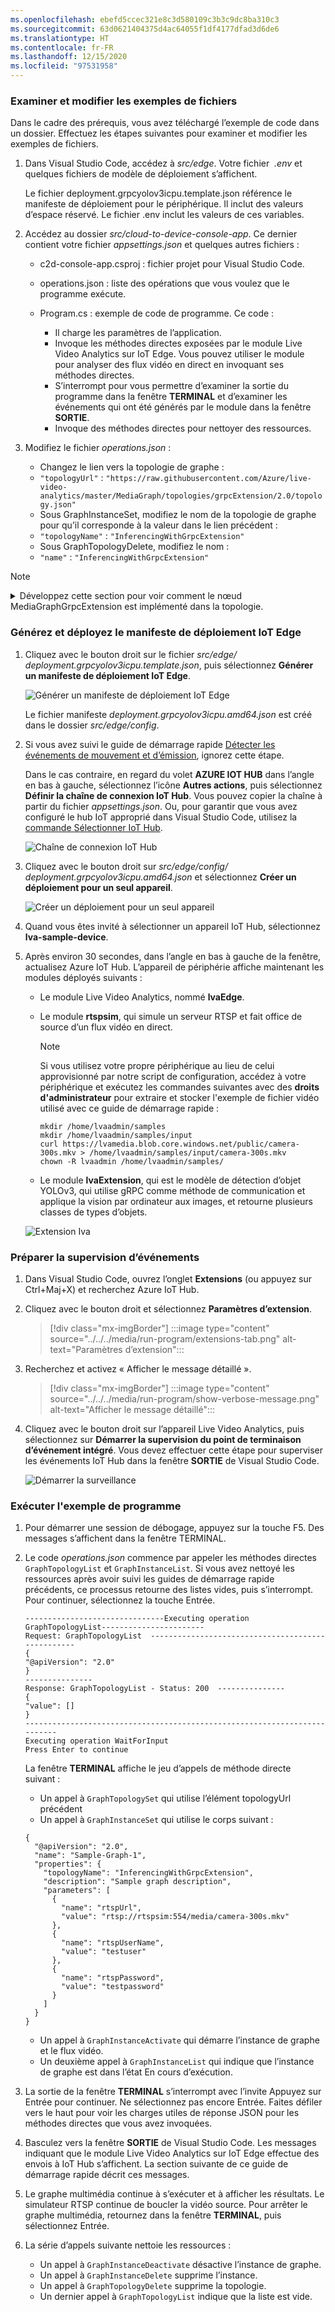 ```yaml
---
ms.openlocfilehash: ebefd5ccec321e8c3d580109c3b3c9dc8ba310c3
ms.sourcegitcommit: 63d0621404375d4ac64055f1df4177dfad3d6de6
ms.translationtype: HT
ms.contentlocale: fr-FR
ms.lasthandoff: 12/15/2020
ms.locfileid: "97531958"
---
```

### <a name="examine-and-edit-the-sample-files"></a>Examiner et modifier les exemples de fichiers

Dans le cadre des prérequis, vous avez téléchargé l’exemple de code dans un dossier. Effectuez les étapes suivantes pour examiner et modifier les exemples de fichiers.

1. Dans Visual Studio Code, accédez à *src/edge*. Votre fichier  *.env* et quelques fichiers de modèle de déploiement s’affichent.

    Le fichier deployment.grpcyolov3icpu.template.json référence le manifeste de déploiement pour le périphérique. Il inclut des valeurs d’espace réservé. Le fichier .env inclut les valeurs de ces variables.
1. Accédez au dossier *src/cloud-to-device-console-app*. Ce dernier contient votre fichier *appsettings.json* et quelques autres fichiers :
    
    * c2d-console-app.csproj : fichier projet pour Visual Studio Code.
    * operations.json : liste des opérations que vous voulez que le programme exécute.
    * Program.cs : exemple de code de programme. Ce code :

        * Il charge les paramètres de l’application.
        * Invoque les méthodes directes exposées par le module Live Video Analytics sur IoT Edge. Vous pouvez utiliser le module pour analyser des flux vidéo en direct en invoquant ses méthodes directes.
        * S’interrompt pour vous permettre d’examiner la sortie du programme dans la fenêtre **TERMINAL** et d’examiner les événements qui ont été générés par le module dans la fenêtre **SORTIE**.
        * Invoque des méthodes directes pour nettoyer des ressources.
1. Modifiez le fichier *operations.json* :
 
    * Changez le lien vers la topologie de graphe :
    * `"topologyUrl"` : `"https://raw.githubusercontent.com/Azure/live-video-analytics/master/MediaGraph/topologies/grpcExtension/2.0/topology.json"`
    * Sous GraphInstanceSet, modifiez le nom de la topologie de graphe pour qu’il corresponde à la valeur dans le lien précédent :
    * `"topologyName"` : `"InferencingWithGrpcExtension"`
    * Sous GraphTopologyDelete, modifiez le nom :
    * `"name"` : `"InferencingWithGrpcExtension"`

> [!NOTE]
> <p>
> <details>
> <summary>Développez cette section pour voir comment le nœud MediaGraphGrpcExtension est implémenté dans la topologie.</summary>
> <pre><code>
> {
>   "@type": "#Microsoft.Media.MediaGraphGrpcExtension",
>   "name": "grpcExtension",
>   "endpoint": {
>       "@type": "#Microsoft.Media.MediaGraphUnsecuredEndpoint",
>       "url": "${grpcExtensionAddress}",
>       "credentials": {
>           "@type": "#Microsoft.Media.MediaGraphUsernamePasswordCredentials",
>           "username": "${grpcExtensionUserName}",
>           "password": "${grpcExtensionPassword}"
>       }
>   },
>   "dataTransfer": {
>       "mode": "sharedMemory",
>       "SharedMemorySizeMiB": "5"
>   },
>   "image": {
>       "scale": {
>           "mode": "${imageScaleMode}",
>           "width": "${frameWidth}",
>           "height": "${frameHeight}"
>       },
>       "format": {
>           "@type": "#Microsoft.Media.MediaGraphImageFormatEncoded",
>           "encoding": "${imageEncoding}",
>           "quality": "${imageQuality}"
>       }
>   },
>   "inputs": [
>       {
>           "nodeName": "motionDetection"
>       }
>   ]
> }          
> </code></pre>
> </details>    
> </p>

### <a name="generate-and-deploy-the-iot-edge-deployment-manifest"></a>Générez et déployez le manifeste de déploiement IoT Edge

1. Cliquez avec le bouton droit sur le fichier *src/edge/* *deployment.grpcyolov3icpu.template.json*, puis sélectionnez **Générer un manifeste de déploiement IoT Edge**.

    ![Générer un manifeste de déploiement IoT Edge](../../../media/quickstarts/generate-iot-edge-deployment-manifest-grpc.png)

    Le fichier manifeste *deployment.grpcyolov3icpu.amd64.json* est créé dans le dossier *src/edge/config*.
1. Si vous avez suivi le guide de démarrage rapide [Détecter les événements de mouvement et d’émission](../../../detect-motion-emit-events-quickstart.md), ignorez cette étape.

    Dans le cas contraire, en regard du volet **AZURE IOT HUB** dans l’angle en bas à gauche, sélectionnez l’icône **Autres actions**, puis sélectionnez **Définir la chaîne de connexion IoT Hub**. Vous pouvez copier la chaîne à partir du fichier *appsettings.json*. Ou, pour garantir que vous avez configuré le hub IoT approprié dans Visual Studio Code, utilisez la [commande Sélectionner IoT Hub](https://github.com/Microsoft/vscode-azure-iot-toolkit/wiki/Select-IoT-Hub).

    ![Chaîne de connexion IoT Hub](../../../media/quickstarts/iot-hub-connection-string-grpc.png)
1. Cliquez avec le bouton droit sur *src/edge/config/* *deployment.grpcyolov3icpu.amd64.json* et sélectionnez **Créer un déploiement pour un seul appareil**.

    ![Créer un déploiement pour un seul appareil](../../../media/quickstarts/create-deployment-single-device-grpc.png)
1. Quand vous êtes invité à sélectionner un appareil IoT Hub, sélectionnez **lva-sample-device**.
1. Après environ 30 secondes, dans l’angle en bas à gauche de la fenêtre, actualisez Azure IoT Hub. L’appareil de périphérie affiche maintenant les modules déployés suivants :

    * Le module Live Video Analytics, nommé **lvaEdge**.
    * Le module **rtspsim**, qui simule un serveur RTSP et fait office de source d’un flux vidéo en direct.

        > [!NOTE]
        > Si vous utilisez votre propre périphérique au lieu de celui approvisionné par notre script de configuration, accédez à votre périphérique et exécutez les commandes suivantes avec des **droits d'administrateur** pour extraire et stocker l'exemple de fichier vidéo utilisé avec ce guide de démarrage rapide :  

        ```
        mkdir /home/lvaadmin/samples
        mkdir /home/lvaadmin/samples/input    
        curl https://lvamedia.blob.core.windows.net/public/camera-300s.mkv > /home/lvaadmin/samples/input/camera-300s.mkv  
        chown -R lvaadmin /home/lvaadmin/samples/  
        ```
    * Le module **lvaExtension**, qui est le modèle de détection d’objet YOLOv3, qui utilise gRPC comme méthode de communication et applique la vision par ordinateur aux images, et retourne plusieurs classes de types d’objets.
    
    ![Extension Iva](../../../media/quickstarts/lvaextension-grpc.png)

### <a name="prepare-to-monitor-events"></a>Préparer la supervision d’événements

1. Dans Visual Studio Code, ouvrez l’onglet **Extensions** (ou appuyez sur Ctrl+Maj+X) et recherchez Azure IoT Hub.
1. Cliquez avec le bouton droit et sélectionnez **Paramètres d’extension**.

    > [!div class="mx-imgBorder"]
    > :::image type="content" source="../../../media/run-program/extensions-tab.png" alt-text="Paramètres d’extension":::
1. Recherchez et activez « Afficher le message détaillé ».

    > [!div class="mx-imgBorder"]
    > :::image type="content" source="../../../media/run-program/show-verbose-message.png" alt-text="Afficher le message détaillé":::
1. Cliquez avec le bouton droit sur l’appareil Live Video Analytics, puis sélectionnez sur **Démarrer la supervision du point de terminaison d’événement intégré**. Vous devez effectuer cette étape pour superviser les événements IoT Hub dans la fenêtre **SORTIE** de Visual Studio Code.

   ![Démarrer la surveillance](../../../media/quickstarts/start-monitoring-built-event-endpoint-grpc.png)

### <a name="run-the-sample-program"></a>Exécuter l'exemple de programme

1. Pour démarrer une session de débogage, appuyez sur la touche F5. Des messages s’affichent dans la fenêtre TERMINAL.
1. Le code *operations.json* commence par appeler les méthodes directes `GraphTopologyList` et `GraphInstanceList`. Si vous avez nettoyé les ressources après avoir suivi les guides de démarrage rapide précédents, ce processus retourne des listes vides, puis s’interrompt. Pour continuer, sélectionnez la touche Entrée.
    
    ```
    -------------------------------Executing operation GraphTopologyList-----------------------  
    Request: GraphTopologyList  --------------------------------------------------
    {
    "@apiVersion": "2.0"
    }
    ---------------  
    Response: GraphTopologyList - Status: 200  ---------------
    {
    "value": []
    }
    --------------------------------------------------------------------------
    Executing operation WaitForInput
    Press Enter to continue
    ```
    
    La fenêtre **TERMINAL** affiche le jeu d’appels de méthode directe suivant :
    
    * Un appel à `GraphTopologySet` qui utilise l’élément topologyUrl précédent
    * Un appel à `GraphInstanceSet` qui utilise le corps suivant :
    
    ```
    {
      "@apiVersion": "2.0",
      "name": "Sample-Graph-1",
      "properties": {
        "topologyName": "InferencingWithGrpcExtension",
        "description": "Sample graph description",
        "parameters": [
          {
            "name": "rtspUrl",
            "value": "rtsp://rtspsim:554/media/camera-300s.mkv"
          },
          {
            "name": "rtspUserName",
            "value": "testuser"
          },
          {
            "name": "rtspPassword",
            "value": "testpassword"
          }
        ]
      }
    }
    ```
    
    * Un appel à `GraphInstanceActivate` qui démarre l’instance de graphe et le flux vidéo.
    * Un deuxième appel à `GraphInstanceList` qui indique que l’instance de graphe est dans l’état En cours d’exécution.
1. La sortie de la fenêtre **TERMINAL** s’interrompt avec l’invite Appuyez sur Entrée pour continuer. Ne sélectionnez pas encore Entrée. Faites défiler vers le haut pour voir les charges utiles de réponse JSON pour les méthodes directes que vous avez invoquées.
1. Basculez vers la fenêtre **SORTIE** de Visual Studio Code. Les messages indiquant que le module Live Video Analytics sur IoT Edge effectue des envois à IoT Hub s’affichent. La section suivante de ce guide de démarrage rapide décrit ces messages.
1. Le graphe multimédia continue à s’exécuter et à afficher les résultats. Le simulateur RTSP continue de boucler la vidéo source. Pour arrêter le graphe multimédia, retournez dans la fenêtre **TERMINAL**, puis sélectionnez Entrée.
1. La série d’appels suivante nettoie les ressources :
    
    * Un appel à `GraphInstanceDeactivate` désactive l’instance de graphe.
    * Un appel à `GraphInstanceDelete` supprime l’instance.
    * Un appel à `GraphTopologyDelete` supprime la topologie.
    * Un dernier appel à `GraphTopologyList` indique que la liste est vide.

